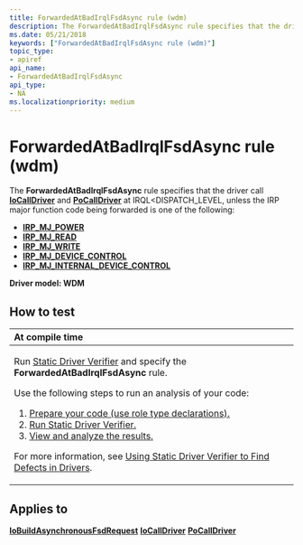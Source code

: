 ```yaml
---
title: ForwardedAtBadIrqlFsdAsync rule (wdm)
description: The ForwardedAtBadIrqlFsdAsync rule specifies that the driver call IoCallDriver and PoCallDriver at IRQL DISPATCH\_LEVEL, unless the IRP major function code being forwarded is one of the following IRP\_MJ\_POWERIRP\_MJ\_READIRP\_MJ\_WRITEIRP\_MJ\_DEVICE\_CONTROLIRP\_MJ\_INTERNAL\_DEVICE\_CONTROL.
ms.date: 05/21/2018
keywords: ["ForwardedAtBadIrqlFsdAsync rule (wdm)"]
topic_type:
- apiref
api_name:
- ForwardedAtBadIrqlFsdAsync
api_type:
- NA
ms.localizationpriority: medium
---
```


# ForwardedAtBadIrqlFsdAsync rule (wdm)


The **ForwardedAtBadIrqlFsdAsync** rule specifies that the driver call [**IoCallDriver**](/windows-hardware/drivers/ddi/wdm/nf-wdm-iocalldriver) and [**PoCallDriver**](/windows-hardware/drivers/ddi/ntifs/nf-ntifs-pocalldriver) at IRQL&lt;DISPATCH\_LEVEL, unless the IRP major function code being forwarded is one of the following:

-   [**IRP\_MJ\_POWER**](../kernel/irp-mj-power.md)
-   [**IRP\_MJ\_READ**](../kernel/irp-mj-read.md)
-   [**IRP\_MJ\_WRITE**](../kernel/irp-mj-write.md)
-   [**IRP\_MJ\_DEVICE\_CONTROL**](../kernel/irp-mj-device-control.md)
-   [**IRP\_MJ\_INTERNAL\_DEVICE\_CONTROL**](../kernel/irp-mj-internal-device-control.md)

**Driver model: WDM**

How to test
-----------

<table>
<colgroup>
<col width="100%" />
</colgroup>
<thead>
<tr class="header">
<th align="left">At compile time</th>
</tr>
</thead>
<tbody>
<tr class="odd">
<td align="left"><p>Run <a href="/windows-hardware/drivers/devtest/static-driver-verifier" data-raw-source="[Static Driver Verifier](./static-driver-verifier.md)">Static Driver Verifier</a> and specify the <strong>ForwardedAtBadIrqlFsdAsync</strong> rule.</p>
Use the following steps to run an analysis of your code:
<ol>
<li><a href="/windows-hardware/drivers/devtest/using-static-driver-verifier-to-find-defects-in-drivers#preparing-your-source-code" data-raw-source="[Prepare your code (use role type declarations).](./using-static-driver-verifier-to-find-defects-in-drivers.md#preparing-your-source-code)">Prepare your code (use role type declarations).</a></li>
<li><a href="/windows-hardware/drivers/devtest/using-static-driver-verifier-to-find-defects-in-drivers#running-static-driver-verifier" data-raw-source="[Run Static Driver Verifier.](./using-static-driver-verifier-to-find-defects-in-drivers.md#running-static-driver-verifier)">Run Static Driver Verifier.</a></li>
<li><a href="/windows-hardware/drivers/devtest/using-static-driver-verifier-to-find-defects-in-drivers#viewing-and-analyzing-the-results" data-raw-source="[View and analyze the results.](./using-static-driver-verifier-to-find-defects-in-drivers.md#viewing-and-analyzing-the-results)">View and analyze the results.</a></li>
</ol>
<p>For more information, see <a href="/windows-hardware/drivers/devtest/using-static-driver-verifier-to-find-defects-in-drivers" data-raw-source="[Using Static Driver Verifier to Find Defects in Drivers](./using-static-driver-verifier-to-find-defects-in-drivers.md)">Using Static Driver Verifier to Find Defects in Drivers</a>.</p></td>
</tr>
</tbody>
</table>

Applies to
----------

[**IoBuildAsynchronousFsdRequest**](/windows-hardware/drivers/ddi/wdm/nf-wdm-iobuildasynchronousfsdrequest)
[**IoCallDriver**](/windows-hardware/drivers/ddi/wdm/nf-wdm-iocalldriver)
[**PoCallDriver**](/windows-hardware/drivers/ddi/ntifs/nf-ntifs-pocalldriver)
